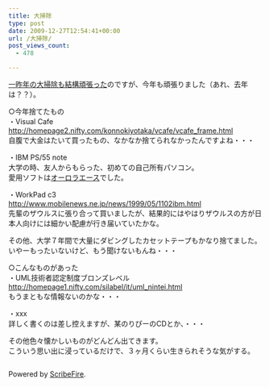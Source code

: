 ```yaml
---
title: 大掃除
type: post
date: 2009-12-27T12:54:41+00:00
url: /大掃除/
post_views_count:
  - 478

---
```

<a target="_blank" href="http://konnokiyotaka.txt-nifty.com/pgblog/2007/12/post_3791.html">一昨年の大掃除も結構頑張った</a>のですが、今年も頑張りました（あれ、去年は？？）。

○今年捨てたもの  
・Visual Cafe  
http://homepage2.nifty.com/konnokiyotaka/vcafe/vcafe_frame.html  
自腹で大金はたいて買ったもの、なかなか捨てられなかったんですよね・・・

・IBM PS/55 note  
大学の時、友人からもらった、初めての自己所有パソコン。  
愛用ソフトは<a target="_blank" href="http://ja.wikipedia.org/wiki/%E3%82%AA%E3%83%BC%E3%83%AD%E3%83%A9%E3%82%A8%E3%83%BC%E3%82%B9">オーロラエース</a>でした。

・WorkPad c3  
http://www.mobilenews.ne.jp/news/1999/05/1102ibm.html  
先輩のザウルスに張り合って買いましたが、結果的にはやはりザウルスの方が日本人向けには細かい配慮が行き届いていたかな。

その他、大学７年間で大量にダビングしたカセットテープもかなり捨てました。  
いやーもったいないけど、もう聞けないもんね・・・

○こんなものがあった  
・UML技術者認定制度ブロンズレベル  
http://homepage1.nifty.com/silabel/it/uml_nintei.html  
もうまともな情報ないのかな・・・

・xxx  
詳しく書くのは差し控えますが、某のりぴーのCDとか、・・・

その他色々懐かしいものがどんどん出てきます。  
こういう思い出に浸っているだけで、３ヶ月くらい生きられそうな気がする。



<div class="zemanta-pixie">
  <img class="zemanta-pixie-img" alt="" src="https://i1.wp.com/img.zemanta.com/pixy.gif" data-recalc-dims="1" />
</div>

<p class="scribefire-powered">
  Powered by <a href="http://www.scribefire.com/">ScribeFire</a>.
</p>